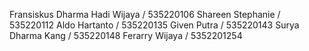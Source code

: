 Fransiskus Dharma Hadi Wijaya / 535220106 Shareen Stephanie / 535220112 Aldo Hartanto / 535220135 Given Putra / 535220143 Surya Dharma Kang / 535220148 Ferarry Wijaya / 5352201254
